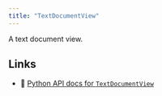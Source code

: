 ```yaml
---
title: "TextDocumentView"
---
```


A text document view.


## Links
 * 🐍 [Python API docs for `TextDocumentView`](https://ref.rerun.io/docs/python/stable/common/blueprint_views#rerun.blueprint.views.TextDocumentView)

